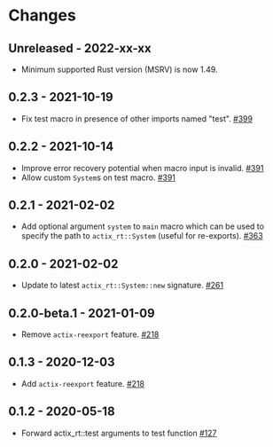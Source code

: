 # Changes

## Unreleased - 2022-xx-xx
- Minimum supported Rust version (MSRV) is now 1.49.


## 0.2.3 - 2021-10-19
- Fix test macro in presence of other imports named "test". [#399]

[#399]: https://github.com/actix/actix-net/pull/399


## 0.2.2 - 2021-10-14
- Improve error recovery potential when macro input is invalid. [#391]
- Allow custom `System`s on test macro. [#391]

[#391]: https://github.com/actix/actix-net/pull/391


## 0.2.1 - 2021-02-02
- Add optional argument `system` to `main` macro which can be used to specify the path to `actix_rt::System` (useful for re-exports). [#363]

[#363]: https://github.com/actix/actix-net/pull/363


## 0.2.0 - 2021-02-02
- Update to latest `actix_rt::System::new` signature. [#261]

[#261]: https://github.com/actix/actix-net/pull/261


## 0.2.0-beta.1 - 2021-01-09
- Remove `actix-reexport` feature. [#218]

[#218]: https://github.com/actix/actix-net/pull/218


## 0.1.3 - 2020-12-03
- Add `actix-reexport` feature. [#218]

[#218]: https://github.com/actix/actix-net/pull/218


## 0.1.2 - 2020-05-18
- Forward actix_rt::test arguments to test function [#127]

[#127]: https://github.com/actix/actix-net/pull/127
